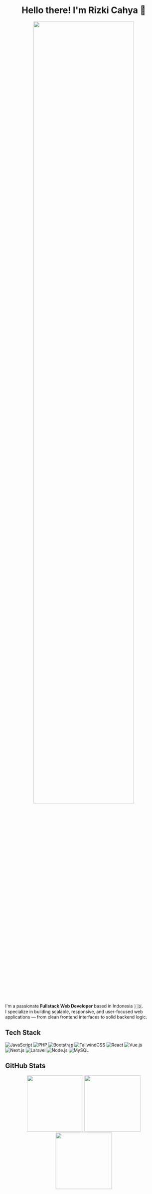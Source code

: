 <h1 align="center">Hello there! I'm Rizki Cahya 👋</h1>

<p align="center">
    <img src="assets/castorice-3.gif" width="80%" />
</p>

I'm a passionate **Fullstack Web Developer** based in Indonesia 🇮🇩.  
I specialize in building scalable, responsive, and user-focused web applications — from clean frontend interfaces to solid backend logic.


## Tech Stack

![JavaScript](https://img.shields.io/badge/JavaScript-F7DF1E?style=for-the-badge&logo=javascript&logoColor=black)
![PHP](https://img.shields.io/badge/PHP-777BB4?style=for-the-badge&logo=php&logoColor=white)
![Bootstrap](https://img.shields.io/badge/Bootstrap-7952B3?style=for-the-badge&logo=bootstrap&logoColor=white)
![TailwindCSS](https://img.shields.io/badge/TailwindCSS-38B2AC?style=for-the-badge&logo=tailwind-css&logoColor=white)
![React](https://img.shields.io/badge/React-61DAFB?style=for-the-badge&logo=react&logoColor=black)
![Vue.js](https://img.shields.io/badge/Vue.js-4FC08D?style=for-the-badge&logo=vue.js&logoColor=white)
![Next.js](https://img.shields.io/badge/Next.js-000000?style=for-the-badge&logo=next.js&logoColor=white)
![Laravel](https://img.shields.io/badge/Laravel-FF2D20?style=for-the-badge&logo=laravel&logoColor=white)
![Node.js](https://img.shields.io/badge/Node.js-339933?style=for-the-badge&logo=node.js&logoColor=white)
![MySQL](https://img.shields.io/badge/MySQL-4479A1?style=for-the-badge&logo=mysql&logoColor=white)


## GitHub Stats
<p align="center">
    <img src="https://github-readme-stats.vercel.app/api?username=rizkicahyaa&show_icons=true&theme=radical" height="180em"/>
    <img src="https://github-readme-stats.vercel.app/api/top-langs/?username=rizkicahyaa&layout=compact&theme=radical" height="180em">
    <img src="https://streak-stats.demolab.com?user=rizkicahyaa&theme=radical&mode=weekly" height="180em">
</p>
